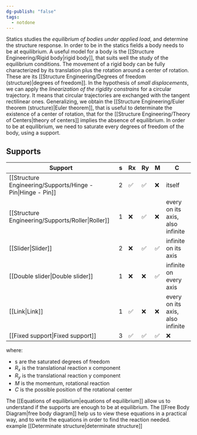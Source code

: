 ```yaml
---
dg-publish: "false"
tags:
  - notdone
---
```

Statics studies the *equilibrium of bodies under applied load*, and determine the structure response. In order to be in the statics fields a body needs to be at equilibrium. 
A useful model for a body is the [[Structure Engineering/Rigid body|rigid body]], that suits well the study of the equilibrium conditions. 
The movement of a rigid body can be fully characterized by its translation plus the rotation around a center of rotation. These are its [[Structure Engineering/Degrees of freedom (structure)|degrees of freedom]].
In the hypothesis of *small displacements*, we can apply the *linearization of the rigidity constrains* for a circular trajectory. It means that circular trajectories are exchanged with the tangent rectilinear ones. 
Generalizing, we obtain the [[Structure Engineering/Euler theorem (structure)|Euler theorem]], that is useful to determinate the existence of a center of rotation, that for the [[Structure Engineering/Theory of Centers|theory of centers]] implies the absence of equilibrium.
In order to be at equilibrium, we need to saturate every degrees of freedom of the body, using a support. 
## Supports 

| Support                                                     | s   | Rx  | Ry  | M   | C                                |
| ----------------------------------------------------------- | --- | --- | --- | --- | -------------------------------- |
| [[Structure Engineering/Supports/Hinge - Pin\|Hinge - Pin]] | 2   | ✅   | ✅   | ❌   | itself                           |
| [[Structure Engineering/Supports/Roller\|Roller]]           | 1   | ❌   | ✅   | ❌   | every on its axis, also infinite |
| [[Slider\|Slider]]                                          | 2   | ❌   | ✅   | ✅   | infinite on its axis             |
| [[Double slider\|Double slider]]                            | 1   | ❌   | ❌   | ✅   | infinite on every axis           |
| [[Link\|Link]]                                              | 1   | ✅   | ❌   | ❌   | every on its axis, also infinite |
| [[Fixed support\|Fixed support]]                            | 3   | ✅   | ✅   | ✅   | ❌                                |
where:
- s are the saturated degrees of freedom
- $R_{x}$ is the translational reaction x component
- $R_{y}$ is the translational reaction y component
- $M$ is the momentum, rotational reaction
- $C$ is the possible position of the rotational center

The [[Equations of equilibrium|equations of equilibrium]] allow us to understand if the supports are enough to be at equilibrium. The [[Free Body Diagram|free body diagram]] help us to view these equations in a practical way, and to write the equations in order to find the reaction needed.
example 
[[Determinate structure|determinate structure]]

